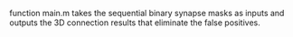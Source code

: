 
function main.m takes the sequential binary synapse masks as inputs and outputs the 3D connection results that eliminate the false positives.
